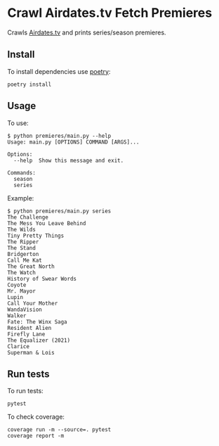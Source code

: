 # Crawl Airdates.tv Fetch Premieres

Crawls [Airdates.tv](https://www.airdates.tv/) and prints series/season premieres.

## Install

To install dependencies use [poetry](https://python-poetry.org/docs/):
```
poetry install
```

## Usage

To use:
```
$ python premieres/main.py --help
Usage: main.py [OPTIONS] COMMAND [ARGS]...

Options:
  --help  Show this message and exit.

Commands:
  season
  series
```

Example:
```
$ python premieres/main.py series
The Challenge
The Mess You Leave Behind
The Wilds
Tiny Pretty Things
The Ripper
The Stand
Bridgerton
Call Me Kat
The Great North
The Watch
History of Swear Words
Coyote
Mr. Mayor
Lupin
Call Your Mother
WandaVision
Walker
Fate: The Winx Saga
Resident Alien
Firefly Lane
The Equalizer (2021)
Clarice
Superman & Lois
```

## Run tests

To run tests:
```
pytest
```

To check coverage:
```
coverage run -m --source=. pytest
coverage report -m
```
